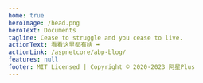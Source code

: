 ```yaml
---
home: true
heroImage: /head.png
heroText: Documents
tagline: Cease to struggle and you cease to live.
actionText: 看看这里都有啥 ➡
actionLink: /aspnetcore/abp-blog/
features: null
footer: MIT Licensed | Copyright © 2020-2023 阿星Plus
---
```

